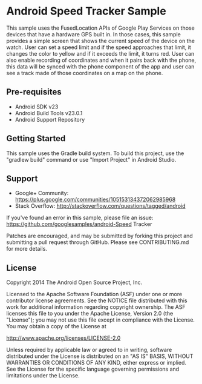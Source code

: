 
Android Speed Tracker Sample
===================================

This sample uses the FusedLocation APIs of Google Play Services
on those devices that have a hardware GPS built in. In those
cases, this sample provides a simple screen that shows the
current speed of the device on the watch. User can set a speed
limit and if the speed approaches that limit, it changes the
color to yellow and if it exceeds the limit, it turns red. User
can also enable recording of coordinates and when it pairs back
with the phone, this data will be synced with the phone
component of the app and user can see a track made of those
coordinates on a map on the phone.

Pre-requisites
--------------

- Android SDK v23
- Android Build Tools v23.0.1
- Android Support Repository

Getting Started
---------------

This sample uses the Gradle build system. To build this project, use the
"gradlew build" command or use "Import Project" in Android Studio.

Support
-------

- Google+ Community: https://plus.google.com/communities/105153134372062985968
- Stack Overflow: http://stackoverflow.com/questions/tagged/android

If you've found an error in this sample, please file an issue:
https://github.com/googlesamples/android-Speed Tracker

Patches are encouraged, and may be submitted by forking this project and
submitting a pull request through GitHub. Please see CONTRIBUTING.md for more details.

License
-------

Copyright 2014 The Android Open Source Project, Inc.

Licensed to the Apache Software Foundation (ASF) under one or more contributor
license agreements.  See the NOTICE file distributed with this work for
additional information regarding copyright ownership.  The ASF licenses this
file to you under the Apache License, Version 2.0 (the "License"); you may not
use this file except in compliance with the License.  You may obtain a copy of
the License at

http://www.apache.org/licenses/LICENSE-2.0

Unless required by applicable law or agreed to in writing, software
distributed under the License is distributed on an "AS IS" BASIS, WITHOUT
WARRANTIES OR CONDITIONS OF ANY KIND, either express or implied.  See the
License for the specific language governing permissions and limitations under
the License.
